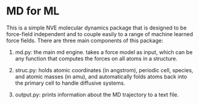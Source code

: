# MD for ML

This is a simple NVE molecular dynamics package that is designed to be force-field independent and to couple easily
to a range of machine learned force fields. There are three main components of this package:

1. md.py: the main md engine. takes a force model as input, which can be any function that computes the forces on
all atoms in a structure.

2. struc.py: holds atomic coordinates (in angstrom), periodic cell, species, and atomic masses (in amu), and
automatically folds atoms back into the primary cell to handle diffusive systems.

3. output.py: prints information about the MD trajectory to a text file.
